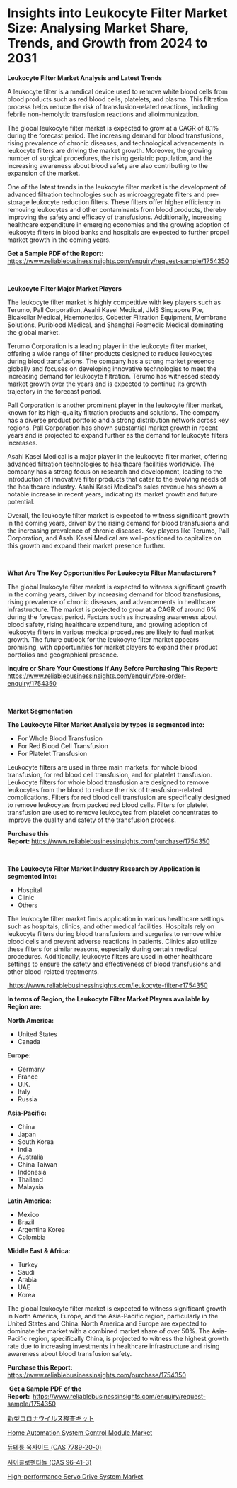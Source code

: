 <p><h1>Insights into Leukocyte Filter Market Size: Analysing Market Share, Trends, and Growth from 2024 to 2031</h1></p><p><strong>Leukocyte Filter Market Analysis and Latest Trends</strong></p>
<p><p>A leukocyte filter is a medical device used to remove white blood cells from blood products such as red blood cells, platelets, and plasma. This filtration process helps reduce the risk of transfusion-related reactions, including febrile non-hemolytic transfusion reactions and alloimmunization.</p><p>The global leukocyte filter market is expected to grow at a CAGR of 8.1% during the forecast period. The increasing demand for blood transfusions, rising prevalence of chronic diseases, and technological advancements in leukocyte filters are driving the market growth. Moreover, the growing number of surgical procedures, the rising geriatric population, and the increasing awareness about blood safety are also contributing to the expansion of the market.</p><p>One of the latest trends in the leukocyte filter market is the development of advanced filtration technologies such as microaggregate filters and pre-storage leukocyte reduction filters. These filters offer higher efficiency in removing leukocytes and other contaminants from blood products, thereby improving the safety and efficacy of transfusions. Additionally, increasing healthcare expenditure in emerging economies and the growing adoption of leukocyte filters in blood banks and hospitals are expected to further propel market growth in the coming years.</p></p>
<p><strong>Get a Sample PDF of the Report:&nbsp;</strong> <a href="https://www.reliablebusinessinsights.com/enquiry/request-sample/1754350">https://www.reliablebusinessinsights.com/enquiry/request-sample/1754350</a></p>
<p>&nbsp;</p>
<p><strong>Leukocyte Filter Major Market Players</strong></p>
<p><p>The leukocyte filter market is highly competitive with key players such as Terumo, Pall Corporation, Asahi Kasei Medical, JMS Singapore Pte, Bicakcilar Medical, Haemonetics, Cobetter Filtration Equipment, Membrane Solutions, Puriblood Medical, and Shanghai Fosmedic Medical dominating the global market.</p><p>Terumo Corporation is a leading player in the leukocyte filter market, offering a wide range of filter products designed to reduce leukocytes during blood transfusions. The company has a strong market presence globally and focuses on developing innovative technologies to meet the increasing demand for leukocyte filtration. Terumo has witnessed steady market growth over the years and is expected to continue its growth trajectory in the forecast period.</p><p>Pall Corporation is another prominent player in the leukocyte filter market, known for its high-quality filtration products and solutions. The company has a diverse product portfolio and a strong distribution network across key regions. Pall Corporation has shown substantial market growth in recent years and is projected to expand further as the demand for leukocyte filters increases.</p><p>Asahi Kasei Medical is a major player in the leukocyte filter market, offering advanced filtration technologies to healthcare facilities worldwide. The company has a strong focus on research and development, leading to the introduction of innovative filter products that cater to the evolving needs of the healthcare industry. Asahi Kasei Medical's sales revenue has shown a notable increase in recent years, indicating its market growth and future potential.</p><p>Overall, the leukocyte filter market is expected to witness significant growth in the coming years, driven by the rising demand for blood transfusions and the increasing prevalence of chronic diseases. Key players like Terumo, Pall Corporation, and Asahi Kasei Medical are well-positioned to capitalize on this growth and expand their market presence further.</p></p>
<p>&nbsp;</p>
<p><strong>What Are The Key Opportunities For Leukocyte Filter Manufacturers?</strong></p>
<p><p>The global leukocyte filter market is expected to witness significant growth in the coming years, driven by increasing demand for blood transfusions, rising prevalence of chronic diseases, and advancements in healthcare infrastructure. The market is projected to grow at a CAGR of around 6% during the forecast period. Factors such as increasing awareness about blood safety, rising healthcare expenditure, and growing adoption of leukocyte filters in various medical procedures are likely to fuel market growth. The future outlook for the leukocyte filter market appears promising, with opportunities for market players to expand their product portfolios and geographical presence.</p></p>
<p><strong>Inquire or Share Your Questions If Any Before Purchasing This Report:</strong> <a href="https://www.reliablebusinessinsights.com/enquiry/pre-order-enquiry/1754350">https://www.reliablebusinessinsights.com/enquiry/pre-order-enquiry/1754350</a></p>
<p>&nbsp;</p>
<p><strong>Market Segmentation</strong></p>
<p><strong>The Leukocyte Filter Market Analysis by types is segmented into:</strong></p>
<p><ul><li>For Whole Blood Transfusion</li><li>For Red Blood Cell Transfusion</li><li>For Platelet Transfusion</li></ul></p>
<p><p>Leukocyte filters are used in three main markets: for whole blood transfusion, for red blood cell transfusion, and for platelet transfusion. Leukocyte filters for whole blood transfusion are designed to remove leukocytes from the blood to reduce the risk of transfusion-related complications. Filters for red blood cell transfusion are specifically designed to remove leukocytes from packed red blood cells. Filters for platelet transfusion are used to remove leukocytes from platelet concentrates to improve the quality and safety of the transfusion process.</p></p>
<p><strong>Purchase this Report:&nbsp;</strong><a href="https://www.reliablebusinessinsights.com/purchase/1754350">https://www.reliablebusinessinsights.com/purchase/1754350</a></p>
<p>&nbsp;</p>
<p><strong>The Leukocyte Filter Market Industry Research by Application is segmented into:</strong></p>
<p><ul><li>Hospital</li><li>Clinic</li><li>Others</li></ul></p>
<p><p>The leukocyte filter market finds application in various healthcare settings such as hospitals, clinics, and other medical facilities. Hospitals rely on leukocyte filters during blood transfusions and surgeries to remove white blood cells and prevent adverse reactions in patients. Clinics also utilize these filters for similar reasons, especially during certain medical procedures. Additionally, leukocyte filters are used in other healthcare settings to ensure the safety and effectiveness of blood transfusions and other blood-related treatments.</p></p>
<p><a href="https://www.reliablebusinessinsights.com/leukocyte-filter-r1754350">&nbsp;https://www.reliablebusinessinsights.com/leukocyte-filter-r1754350</a></p>
<p><strong>In terms of Region, the Leukocyte Filter Market Players available by Region are:</strong></p>
<p>
    <p> <strong> North America: </strong>
        <ul>
            <li>United States</li>
            <li>Canada</li>
        </ul>
        </p> 
    <p> <strong> Europe: </strong>
        <ul>
            <li>Germany</li>
            <li>France</li>
            <li>U.K.</li>
            <li>Italy</li>
            <li>Russia</li>
        </ul>
        </p> 
    <p> <strong> Asia-Pacific: </strong>
        <ul>
            <li>China</li>
            <li>Japan</li>
            <li>South Korea</li>
            <li>India</li>
            <li>Australia</li>
            <li>China Taiwan</li>
            <li>Indonesia</li>
            <li>Thailand</li>
            <li>Malaysia</li>
        </ul>
        </p> 
    <p> <strong> Latin America: </strong>
        <ul>
            <li>Mexico</li>
            <li>Brazil</li>
            <li>Argentina Korea</li>
            <li>Colombia</li>
        </ul>
        </p> 
    <p> <strong> Middle East & Africa: </strong>
        <ul>
            <li>Turkey</li>
            <li>Saudi</li>
            <li>Arabia</li>
            <li>UAE</li>
            <li>Korea</li>
        </ul>
    </p>
    </p>
<p><p>The global leukocyte filter market is expected to witness significant growth in North America, Europe, and the Asia-Pacific region, particularly in the United States and China. North America and Europe are expected to dominate the market with a combined market share of over 50%. The Asia-Pacific region, specifically China, is projected to witness the highest growth rate due to increasing investments in healthcare infrastructure and rising awareness about blood transfusion safety.</p></p>
<p><strong>Purchase this Report: </strong><a href="https://www.reliablebusinessinsights.com/purchase/1754350">https://www.reliablebusinessinsights.com/purchase/1754350</a></p>
<p>&nbsp;<strong>Get a Sample PDF of the Report:&nbsp;&nbsp;</strong><a href="https://www.reliablebusinessinsights.com/enquiry/request-sample/1754350">https://www.reliablebusinessinsights.com/enquiry/request-sample/1754350</a></p>
<p><strong></strong></p>
<p><p><a href="https://github.com/CarlieShields/Market-Research-Report-List-1/blob/main/4853793167693.md">新型コロナウイルス検査キット</a></p><p><a href="https://github.com/zmnbyevx75/Market-Research-Report-List-1/blob/main/home-automation-system-control-module-market.md">Home Automation System Control Module Market</a></p><p><a href="https://github.com/bvubpqd5241630/Market-Research-Report-List-3/blob/main/6691141181171.md">듀테륨 옥사이드 (CAS 7789-20-0)</a></p><p><a href="https://github.com/khytkeqagplkzqvh/Market-Research-Report-List-3/blob/main/7566789181172.md">사이클로펜타놀 (CAS 96-41-3)</a></p><p><a href="https://github.com/kmatchooka/Market-Research-Report-List-1/blob/main/high-performance-servo-drive-system-market.md">High-performance Servo Drive System Market</a></p></p>